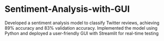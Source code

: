 # Sentiment-Analysis-with-GUI
Developed a sentiment analysis model to classify Twitter reviews, achieving 89% accuracy and 83% validation accuracy. Implemented the model 
using Python and deployed a user-friendly GUI with Streamlit for real-time testing
